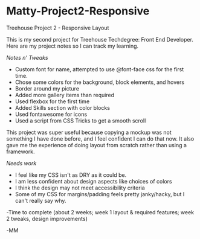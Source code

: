 # Matty-Project2-Responsive
Treehouse Project 2 - Responsive Layout

This is my second project for Treehouse Techdegree: Front End Developer. 
Here are my project notes so I can track my learning.

*Notes n' Tweaks*

- Custom font for name, attempted to use @font-face css for the first time.
- Chose some colors for the background, block elements, and hovers
- Border around my picture
- Added more gallery items than required
- Used flexbox for the first time
- Added Skills section with color blocks
- Used fontawesome for icons
- Used a script from CSS Tricks to get a smooth scroll

This project was super useful because copying a mockup was not something I have done before, and I feel 
confident I can do that now. 
It also gave me the experience of doing layout from scratch rather than using a framework.

*Needs work*

- I feel like my CSS isn't as DRY as it could be.
- I am less confident about design aspects like choices of colors
- I think the design may not meet accessibility criteria
- Some of my CSS for margins/padding feels pretty janky/hacky, but I can't really say why.

-Time to complete (about 2 weeks; week 1 layout & required features; week 2 tweaks, design improvements)

-MM
